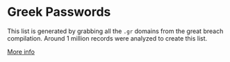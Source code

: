 # Greek Passwords

This list is generated by grabbing all the `.gr` domains from the great breach compilation.
Around 1 million records were analyzed to create this list. 

[More info](https://marduc812.com/2021/05/22/100-most-common-greek-passwords/)